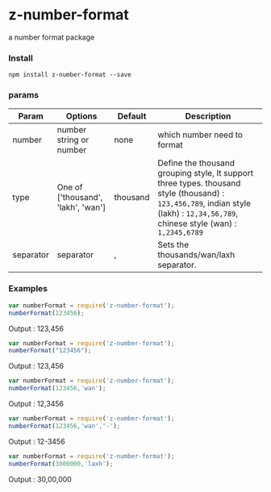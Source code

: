 # z-number-format

a number format package

### Install
`npm install z-number-format --save`


### params
| Param        | Options           | Default  | Description |
| ------------- |-------------| -----| -------- |
| number | number string or number |none| which number need to format  |
| type | One of ['thousand', 'lakh', 'wan'] |thousand| Define the thousand grouping style, It support three types. thousand style (thousand) : `123,456,789`, indian style (lakh) : `12,34,56,789`, chinese style (wan) : `1,2345,6789`|
| separator | separator | , | Sets the thousands/wan/laxh separator. |

### Examples
```js
var numberFormat = require('z-number-format');
numberFormat(123456);
```
Output : 123,456

```js
var numberFormat = require('z-number-format');
numberFormat("123456");
```
Output : 123,456


```js
var numberFormat = require('z-number-format');
numberFormat(123456,'wan');
```
Output : 12,3456

```js
var numberFormat = require('z-number-format');
numberFormat(123456,'wan','-');
```
Output : 12-3456

```js
var numberFormat = require('z-number-format');
numberFormat(3000000,'laxh');
```
Output : 30,00,000